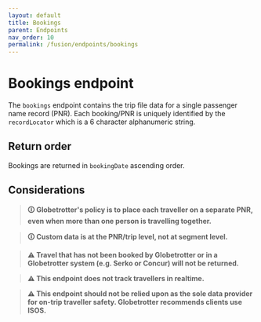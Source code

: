 ```yaml
---
layout: default
title: Bookings
parent: Endpoints
nav_order: 10
permalink: /fusion/endpoints/bookings
---
```


# Bookings endpoint

The `bookings` endpoint contains the trip file data for a single passenger name record (PNR). Each booking/PNR is uniquely identified by the `recordLocator` which is a 6 character alphanumeric string.

## Return order

Bookings are returned in `bookingDate` ascending order.

## Considerations

> **🛈 Globetrotter's policy is to place each traveller on a separate PNR, even when more than one person is travelling together.**

> **🛈 Custom data is at the PNR/trip level, not at segment level.**

> **⚠ Travel that has not been booked by Globetrotter or in a Globetrotter system (e.g. Serko or Concur) will not be returned.**

> **⚠ This endpoint does not track travellers in realtime.**

> **⚠ This endpoint should not be relied upon as the sole data provider for on-trip traveller safety. Globetrotter recommends clients use ISOS.**
